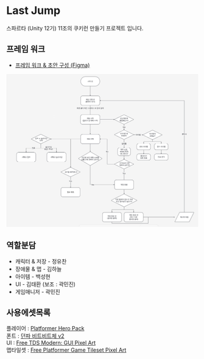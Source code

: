 # Last Jump
스파르타 (Unity 12기) 11조의 쿠키런 만들기 프로젝트 입니다.
## 프레임 워크
 * [프레임 워크 & 초안 구성 (Figma)](https://www.figma.com/design/er4BxLbWAEO6Qd4Cq40ifw/11%EC%A1%B0-%ED%8C%80-%EC%8A%A4%ED%81%AC%EB%9F%BC?node-id=0-1&p=f&t=G4Sh1JYKRJVKQYyJ-0)
   
![프레임 워크 스샷](https://github.com/parkha6/Team11CookieRun/blob/main/Capture/FrameWork.jpg?raw=true)
## 역할분담
* 캐릭터 & 저장 - 정유찬
* 장애물 & 맵 - 김하늘
* 아이템 - 백성현
* UI - 김태환 (보조 : 곽민진) 
* 게임매니저 - 곽민진
## 사용에셋목록
플레이어 : [Platformer Hero Pack](https://drasnus.itch.io/platformer-hero-pack)  
폰트 : [던파 비트비트체 v2](https://df.nexon.com/data/font/dnfbitbitv2)  
UI : [Free TDS Modern: GUI Pixel Art](https://craftpix.net/freebies/free-tds-modern-gui-pixel-art/?num=1&count=891&sq=pixel%20ui&pos=2)  
맵타일셋 : [Free Platformer Game Tileset Pixel Art](https://craftpix.net/freebies/free-platformer-game-tileset-pixel-art/)

